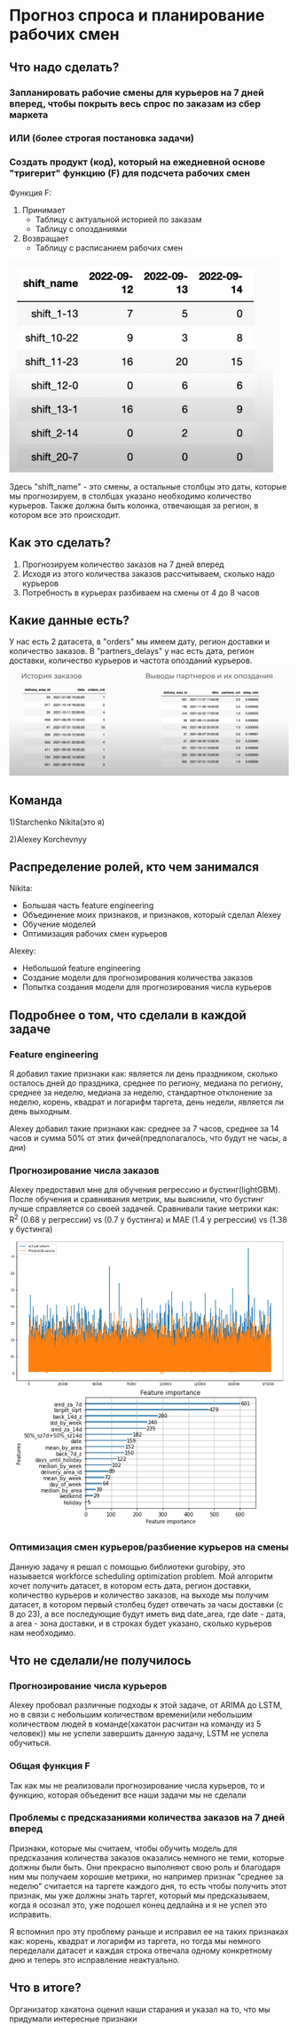 # Прогноз спроса и планирование рабочих смен
## Что надо сделать?
### Запланировать рабочие смены для курьеров на 7 дней вперед, чтобы покрыть весь спрос по заказам из сбер маркета
### ИЛИ (более строгая постановка задачи)
### Создать продукт (код), который на ежедневной основе "тригерит" функцию (F) для подсчета рабочих смен
Функция F:
1) Принимает
   - Таблицу с актуальной историей по заказам
   - Таблицу с опозданиями
2) Возвращает
   - Таблицу с расписанием рабочих смен
 
![expect](https://github.com/GraC2H5OH/Sber-Market-hackaton-cmf/blob/main/pics/Expected.png)

Здесь "shift_name" - это смены, а остальные столбцы это даты, которые мы прогнозируем, в столбцах указано необходимо количество курьеров. Также должна быть колонка, отвечающая за регион, в котором все это происходит.
## Как это сделать?
1) Прогнозируем количество заказов на 7 дней вперед
2) Исходя из этого количества заказов рассчитываем, сколько надо курьеров
3) Потребность в курьерах разбиваем на смены от 4 до 8 часов
## Какие данные есть?
У нас есть 2 датасета, в "orders" мы имеем дату, регион доставки и количество заказов. В "partners_delays" у нас есть дата, регион доставки, количество курьеров и частота опозданий курьеров.
![data](https://github.com/GraC2H5OH/Sber-Market-hackaton-cmf/blob/main/pics/available_data.png)
## Команда
1)Starchenko Nikita(это я)

2)Alexey Korchevnyy
## Распределение ролей, кто чем занимался
Nikita:
- Большая часть feature engineering
- Объединение моих признаков, и признаков, который сделал Alexey
- Обучение моделей
- Оптимизация рабочих смен курьеров

Alexey:
- Небольшой feature engineering
- Создание модели для прогнозирования количества заказов
- Попытка создания модели для прогнозирования числа курьеров
## Подробнее о том, что сделали в каждой задаче
### Feature engineering
Я добавил такие признаки как: является ли день праздником, сколько осталось дней до праздника, среднее по региону, медиана по региону, среднее за неделю, медиана за неделю, стандартное отклонение за неделю, корень, квадрат и логарифм таргета, день недели, является ли день выходным.

Alexey добавил такие признаки как: среднее за 7 часов, среднее за 14 часов и сумма 50% от этих фичей(предполагалось, что будут не часы, а дни)
### Прогнозирование числа заказов
Alexey предоставил мне для обучения регрессию и бустинг(lightGBM). После обучения и сравнивания метрик, мы выяснили, что бустинг лучше справляется со своей задачей. Сравнивали такие метрики как: R<sup>2</sup> (0.68 у регрессии) vs (0.7 у бустинга) и MAE (1.4 у регрессии) vs (1.38 у бустинга)

![metrics](https://github.com/GraC2H5OH/Sber-Market-hackaton-cmf/blob/main/pics/chart.png)
![feature_importance](https://github.com/GraC2H5OH/Sber-Market-hackaton-cmf/blob/main/pics/feature_importance.png)
### Оптимизация смен курьеров/разбиение курьеров на смены
Данную задачу я решал с помощью библиотеки gurobipy, это называется workforce scheduling optimization problem. Мой алгоритм хочет получить датасет, в котором есть дата, регион доставки, количество курьеров и количество заказов, на выходе мы получим датасет, в котором первый столбец будет отвечать за часы доставки (с 8 до 23), а все последующие будут иметь вид date_area, где date - дата, а area - зона доставки, и в строках будет указано, сколько курьеров нам необходимо.
## Что не сделали/не получилось
### Прогнозирование числа курьеров
Alexey пробовал различные подходы к этой задаче, от ARIMA до LSTM, но в связи с небольшим количеством времени(или небольшим количеством людей в команде(хакатон расчитан на команду из 5 человек)) мы не успели завершить данную задачу, LSTM не успела обучиться.
### Общая функция F
Так как мы не реализовали прогнозирование числа курьеров, то и функцию, которая объеденит все наши задачи мы не сделали
### Проблемы с предсказаниями количества заказов на 7 дней вперед
Признаки, которые мы считаем, чтобы обучить модель для предсказания количества заказов оказались немного не теми, которые должны были быть. Они прекрасно выполняют свою роль и благодаря ним мы получаем хорошие метрики, но например признак "среднее за неделю" считается на таргете каждого дня, то есть чтобы получить этот признак, мы уже должны знать таргет, который мы предсказываем, когда я осознал это, уже подошел конец дедлайна и я не успел это исправить.

Я вспомнил про эту проблему раньше и исправил ее на таких признаках как: корень, квадрат и логарифм из таргета, но тогда мы немного переделали датасет и каждая строка отвечала одному конкретному дню и теперь это исправление неактуально.
## Что в итоге?
Организатор хакатона оценил наши старания и указал на то, что мы придумали интересные признаки
